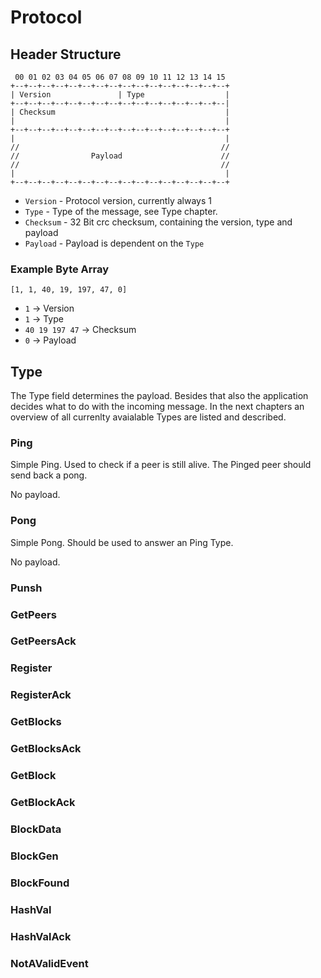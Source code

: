# Protocol

## Header Structure

```
 00 01 02 03 04 05 06 07 08 09 10 11 12 13 14 15 
+--+--+--+--+--+--+--+--+--+--+--+--+--+--+--+--+
| Version               | Type                  |
+--+--+--+--+--+--+--+--+--+--+--+--+--+--+--+--|
| Checksum                                      |
|                                               |
+--+--+--+--+--+--+--+--+--+--+--+--+--+--+--+--+
|                                               |
//                                             //
//                Payload                      //
//                                             //
|                                               |
+--+--+--+--+--+--+--+--+--+--+--+--+--+--+--+--+
```

- `Version` - Protocol version, currently always 1
- `Type` - Type of the message, see Type chapter.
- `Checksum` - 32 Bit crc checksum, containing the version, type and payload
- `Payload` - Payload is dependent on the `Type`

### Example Byte Array

`[1, 1, 40, 19, 197, 47, 0]`

- `1` -> Version
- `1` -> Type
- `40 19 197 47` -> Checksum
- `0` -> Payload

## Type

The Type field determines the payload.
Besides that also the application decides what to do with the incoming message.
In the next chapters an overview of all currenlty avaialable Types are listed and described.

### Ping

Simple Ping.
Used to check if a peer is still alive.
The Pinged peer should send back a pong.

No payload.

### Pong

Simple Pong.
Should be used to answer an Ping Type.

No payload.

### Punsh

### GetPeers

### GetPeersAck

### Register

### RegisterAck

### GetBlocks

### GetBlocksAck

### GetBlock

### GetBlockAck

### BlockData

### BlockGen

### BlockFound

### HashVal

### HashValAck

### NotAValidEvent
